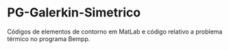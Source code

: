 # PG-Galerkin-Simetrico
Códigos de elementos de contorno em MatLab e código relativo a problema térmico no programa Bempp.
